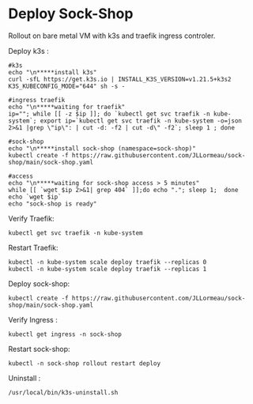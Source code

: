 # Deploy Sock-Shop 
Rollout on bare metal VM with k3s and traefik ingress controler.


Deploy k3s :

    #k3s
    echo "\n*****install k3s"
    curl -sfL https://get.k3s.io | INSTALL_K3S_VERSION=v1.21.5+k3s2 K3S_KUBECONFIG_MODE="644" sh -s -

    #ingress traefik
    echo "\n*****waiting for traefik"
    ip=""; while [[ -z $ip ]]; do `kubectl get svc traefik -n kube-system`; export ip=`kubectl get svc traefik -n kube-system -o=json 2>&1 |grep \"ip\": | cut -d: -f2 | cut -d\" -f2`; sleep 1 ; done
    
    #sock-shop
    echo "\n*****install sock-shop (namespace=sock-shop)"
    kubectl create -f https://raw.githubusercontent.com/JLLormeau/sock-shop/main/sock-shop.yaml
    
    #access
    echo "\n*****waiting for sock-shop access > 5 minutes"
    while [[ `wget $ip 2>&1| grep 404` ]];do echo "."; sleep 1;  done
    echo `wget $ip`
    echo "sock-shop is ready" 
    
Verify Traefik:

    kubectl get svc traefik -n kube-system

Restart Traefik:

    kubectl -n kube-system scale deploy traefik --replicas 0
    kubectl -n kube-system scale deploy traefik --replicas 1

Deploy sock-shop:

    kubectl create -f https://raw.githubusercontent.com/JLLormeau/sock-shop/main/sock-shop.yaml
    
Verify Ingress : 

    kubectl get ingress -n sock-shop
    

Restart sock-shop: 

    kubectl -n sock-shop rollout restart deploy


Uninstall : 

    /usr/local/bin/k3s-uninstall.sh
    
   
